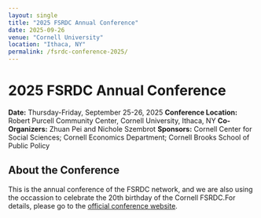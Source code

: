 ```yaml
---
layout: single
title: "2025 FSRDC Annual Conference"
date: 2025-09-26
venue: "Cornell University"
location: "Ithaca, NY"
permalink: /fsrdc-conference-2025/
---
```


# 2025 FSRDC Annual Conference 

**Date:** Thursday-Friday, September 25-26, 2025 
**Conference Location:** Robert Purcell Community Center, Cornell University, Ithaca, NY
**Co-Organizers:**  Zhuan Pei and Nichole Szembrot
**Sponsors:** Cornell Center for Social Sciences; Cornell Economics Department; Cornell Brooks School of Public Policy

## About the Conference

This is the annual conference of the FSRDC network, and we are also using the occassion to celebrate the 20th birthday of the Cornell FSRDC.For details, please go to the [official conference website](https://socialsciences.cornell.edu/nyrdc/fsrdc/annual-research-conference-cornell-university).